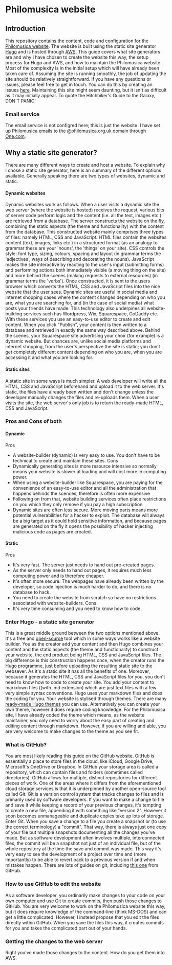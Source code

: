 # Philomusica website

## Introduction

This repository contains the content, code and configuration for the [Philomusica website](https://philomusica.org.uk). The website is built using the static site generator [Hugo](https://gohugo.io/) and is hosted through [AWS](https://aws.amazon.com/). This guide covers what site generators are and why I have chosen to create the website this way, the setup process for Hugo and AWS, and how to maintain the Philomusica website. Most of the complexity is in the initial setup which will have already been taken care of. Assuming the site is running smoothly, the job of updating the site should be relatively straightforward. If you have any questions or issues, please feel free to get in touch. You can do this by creating an issues [here](https://github.com/jgcrunden/philomusica-website/issues). Maintaining this site might seem daunting, but it isn't as difficult as it may initially appear. To quote the Hitchhiker's Guide to the Galaxy, DON'T PANIC!

### Email service
The email service is not configred here; this is just the website. I have set up Philomusica emails to the @philomusica.org.uk domain through [One.com](https://one.com).

## Why a static site generator?
There are many different ways to create and host a website. To explain why I chose a static site generator, here is an summary of the different options available. Generally speaking there are two types of websites, dynamic and static.

#### Dynamic websites
Dynamic websites work as follows. When a user visits a dynamic site the web server (where the website is hosted) receives the request, various bits of server code perform logic and the content (i.e. all the text, images etc.) are retrieved from a database. The server constructs the website on the fly, combining the static aspects (the theme and functionality) with the content from the database. This constructed website mainly comprises three types of files: namely HTML, CSS and JavaScript. HTML files contain the websites content (text, images, links etc.) in a structured format (as an analogy to grammar these are your 'nouns', the 'things' on your site). CSS controls the style: font type, sizing, colours, spacing and layout (in grammar terms the 'adjectives', ways of describing and decorating the nouns). JavaScript makes the site interactive by reacting to the user's input (submitting forms) and performing actions both immediately visible (a moving thing on the site) and more behind the scenes (making requests to external resources) (in grammar terms the 'verbs'). Once constructed, it is sent to the users browser which converts the HTML, CSS and JavaScript files into the nice website that the user sees.
Dynamic sites are useful in social media and internet shopping cases where the content changes depending on who you are, what you are searching for, and (in the case of social media) what posts your friends have made. This technology also underpines all website-building services such has Wordpress, Wix, Squarespace, GoDaddy etc. With these services you use an easy-to-use editor to create and edit content. When you click "Publish", your content is then written to a database and retrieved in exactly the same way described above. Behind the scenes, your Squarespace site advertising your choir (for example) is a dynamic website. But chances are, unlike social media platforms and internet shopping, from the user's perspective the site is static; you don't get completely different content depending on who you are, when you are accessing it and what you are looking for.

#### Static sites
A static site in some ways is much simpler. A web developer will write all the HTML, CSS and JavaScript beforehand and upload it to the web server. It's static, the files have already been written and don't change unless the developer manually changes the files and re-uploads them. When a user visits the site, the web server's only job is to return the ready-made HTML, CSS and JavaScript.

### Pros and Cons of both
#### Dynamic
Pros
- A website-builder (dynamic) is very easy to use. You don't have to be technical to create and maintain these sites.
Cons
- Dynamically generating sites is more resource intensive so normally means your website is slower at loading and will cost more in computing power.
- When using a website-builder like Squarespace, you are paying for the convenience of an easy-to-use editor and all the administration that happens behinds the scences, therefore is often more expensive
- Following on from that, website building services often place restrictions on you which they only remove if you pay a high subscription
- Dynamic sites are often less secure. More moving parts means more potential vulnerabilities for a hacker to exploit. The database will always be a big target as it could hold sensitive information, and because pages are generated on the fly it opens the possibility of hacker injecting malicious code as pages are created.

#### Static
Pros
- It's very fast. The server just needs to hand out pre-created pages.
- As the server only needs to hand out pages, it requires much less computing power and is therefore cheaper.
- It's often more secure. The webpages have already been written by the developer, so code injection is much harder to do, and there is no database to hack.
- You need to create the website from scratch so have no restrictions associated with website-builders.
Cons
- It's very time consuming and you need to know how to code.

### Enter Hugo - a static site generator
This is a great middle ground between the two options mentioned above. It's a free and [open-source](https://opensource.com/resources/what-open-source) tool which in some ways works like a website builder. You as the creator add your content and then Hugo combines your content and the static aspects (the theme and functionality) to construct your website, the end product being HTML, CSS and JavaScript files. The big difference is this construction happens once, when the creator runs the Hugo programme, just before uploading the resulting static site to the websever. As it's a static site it has all the benefits of one. Moreover, because it generates the HTML, CSS and JavaScript files for you, you don't need to know how to code to create your site. You add your content to markdown files ((with .md extension) which are just text files with a few very simple syntax conventions. Hugo uses your markdown files and does the coding for you.
Your website is stylised through themes. There are many [ready-made Hugo themes](https://themes.gohugo.io/) you can use. Alternatively you can create your own theme, however it does require coding knowledge. For the Philomusica site, I have already coded the theme which means, as the website maintainer, you only need to worry about the easy part of creating and editing content through markdown. However, if you are willing and able, you are very welcome to make changes to the theme as you see fit.

### What is GitHub?
You are most likely reading this guide on the GitHub website. GitHub is essentially a place to store files in the cloud, like iCloud, Google Drive, Microsoft's OneDrive or Dropbox. In GitHub your storage area is called a repository, which can contain files and folders (sometimes called directories). GitHub allows for multiple, distinct repositories for different pieces of work. One of the areas where it differs from the aforementioned cloud storage services is that it is underpinned by another open-source tool called Git.
Git is a version control system that tracks changes to files and is primarily used by software developers. If you want to make a change to file and save it while keeping a record of your previous changes, it's tempting to create a new file, appending it with something like "version 2". However it soon becomes unmanageable and duplicate copies take up lots of storage. Enter Git. When you save a change to a file you create a snapshot or (to use the correct terminology) a "commit". That way, there is always just one copy of your file but multiple snapshots documenting all the changes you've made. But as software development often involves multiple, interconnected files, the commit will be a snapshot not just of an individual file, but of the whole repository at the time the save and commit was made. This way it's very easy to see the development of a project over time and (more importantly) to be able to revert back to a previous version if and when mistakes happen. There are lots of guides on git, including [this one](https://guides.github.com/introduction/git-handbook/) from GitHub.

### How to use GitHub to edit the website
As a software developer, you ordinarily make changes to your code on your own computer and use Git to create commits, then push those changes to GitHub. You are very welcome to work on the Philomusica website this way, but it does require knowledge of the command-line (think MS-DOS) and can get a little complicated. However, I instead propose that you edit the files directly within GitHub. When you save the files this way, it creates commits for you and takes the complicated part out of your hands.

### Getting the changes to the web server
Right you've made those changes to the content. How do you get them into AWS.

